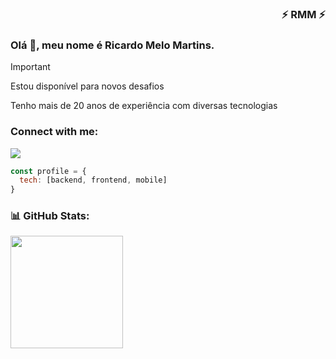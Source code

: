 
<div align="right">

### ⚡ RMM ⚡

</div>

### Olá 👋, meu nome é Ricardo Melo Martins.


> [!IMPORTANT]  
> Estou disponível para novos desafios

Tenho mais de 20 anos de experiência com diversas tecnologias


<h3 align="left">Connect with me:</h3>
<p align="left">
<a href="https://www.linkedin.com/in/ricardo-melo-martins" target="_blank"><img loading="lazy" src="https://img.shields.io/badge/-LinkedIn-%230077B5?style=for-the-badge&logo=linkedin&logoColor=white" target="_blank"></a>   
</p>


``` javascript
const profile = {
  tech: [backend, frontend, mobile]
}
```
### 📊 GitHub Stats:
<div>
  <a href="https://github.com/ricardo-melo-martins">
    <img loading="lazy" height="180em" src="https://github-readme-stats.vercel.app/api/top-langs/?username=ricardo-melo-martins&layout=compact&hide_border=true&title_color=00bfbf&text_color=00bfbf&bg_color=0d1117&langs_count=10&locale=pt-br" />
  </a>
</div>
